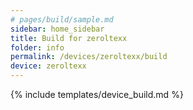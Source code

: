 ```yaml
---
# pages/build/sample.md
sidebar: home_sidebar
title: Build for zeroltexx
folder: info
permalink: /devices/zeroltexx/build
device: zeroltexx
---
```

{% include templates/device_build.md %}
